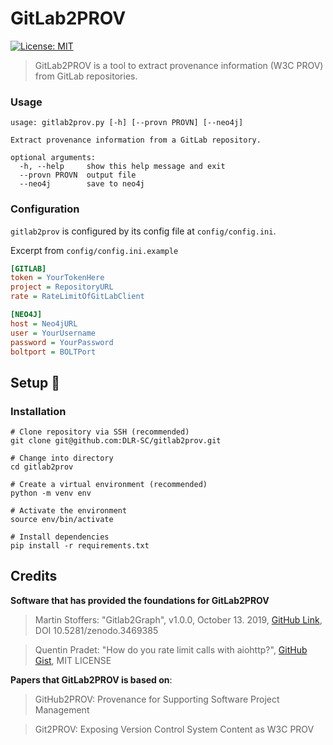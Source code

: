 # GitLab2PROV

[![License: MIT](https://img.shields.io/badge/License-MIT-yellow.svg)](https://opensource.org/licenses/MIT)

> GitLab2PROV is a tool to extract provenance information (W3C PROV) from GitLab repositories.

### Usage
```
usage: gitlab2prov.py [-h] [--provn PROVN] [--neo4j]

Extract provenance information from a GitLab repository.

optional arguments:
  -h, --help     show this help message and exit
  --provn PROVN  output file
  --neo4j        save to neo4j
```

### Configuration
`gitlab2prov` is configured by its config file at `config/config.ini`.

Excerpt from `config/config.ini.example`

```ini
[GITLAB]
token = YourTokenHere
project = RepositoryURL
rate = RateLimitOfGitLabClient

[NEO4J]
host = Neo4jURL
user = YourUsername
password = YourPassword
boltport = BOLTPort
```

## Setup :rocket:
### Installation
```
# Clone repository via SSH (recommended)
git clone git@github.com:DLR-SC/gitlab2prov.git

# Change into directory
cd gitlab2prov

# Create a virtual environment (recommended)
python -m venv env

# Activate the environment
source env/bin/activate

# Install dependencies
pip install -r requirements.txt
```
## Credits
**Software that has provided the foundations for GitLab2PROV**  
> Martin Stoffers: "Gitlab2Graph", v1.0.0, October 13. 2019, [GitHub Link](https://github.com/DLR-SC/Gitlab2Graph), DOI 10.5281/zenodo.3469385  

> Quentin Pradet: "How do you rate limit calls with aiohttp?", [GitHub Gist](https://gist.github.com/pquentin/5d8f5408cdad73e589d85ba509091741), MIT LICENSE


**Papers that GitLab2PROV is based on**:
> GitHub2PROV: Provenance for Supporting Software Project Management 

> Git2PROV: Exposing Version Control System Content as W3C PROV
